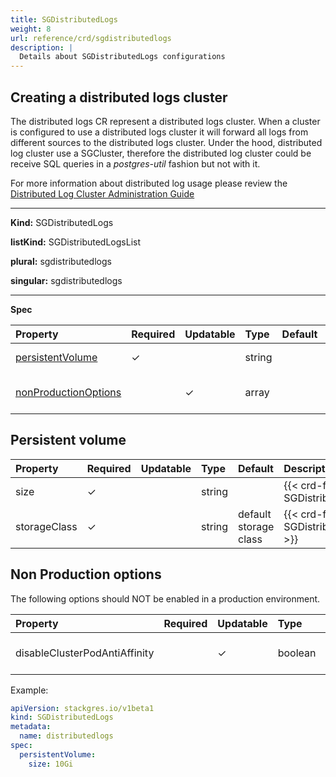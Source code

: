 ```yaml
---
title: SGDistributedLogs
weight: 8
url: reference/crd/sgdistributedlogs
description: |
  Details about SGDistributedLogs configurations
---
```


## Creating a distributed logs cluster

The distributed logs CR represent a distributed logs cluster. When a cluster is configured to use a
 distributed logs cluster it will forward all logs from different sources to the distributed logs cluster.
Under the hood, distributed log cluster use a SGCluster, therefore the distributed log cluster could be receive SQL queries in a *postgres-util* fashion but not with it.

For more information about distributed log usage please review the [Distributed Log Cluster Administration Guide](/administration/cluster/distributedlogs/)
___

**Kind:** SGDistributedLogs

**listKind:** SGDistributedLogsList

**plural:** sgdistributedlogs

**singular:** sgdistributedlogs
___

**Spec**

| Property                                        | Required | Updatable | Type     | Default | Description |
|:------------------------------------------------|----------|-----------|:---------|:--------|:------------|
| [persistentVolume](#persistent-volume)          | ✓        |           | string   |         | {{< crd-field-description SGDistributedLogs.spec.persistentVolume >}} |
| [nonProductionOptions](#non-production-options) |          | ✓         | array    |         | {{< crd-field-description SGDistributedLogs.spec.nonProductionOptions >}} |

## Persistent volume

| Property                                   | Required | Updatable | Type     | Default                      | Description |
|:-------------------------------------------|----------|-----------|:---------|:-----------------------------|:------------|
| size                                       | ✓        |           | string   |                              | {{< crd-field-description SGDistributedLogs.spec.persistentVolume.size >}} |
| storageClass                               | ✓        |           | string   | default storage class        | {{< crd-field-description SGDistributedLogs.spec.persistentVolume.storageClass >}} |

## Non Production options

The following options should NOT be enabled in a production environment.

| Property                      | Required | Updatable | Type     | Default | Description |
|:------------------------------|----------|-----------|:---------|:--------|:------------|
| disableClusterPodAntiAffinity |          | ✓         | boolean  | false   | {{< crd-field-description SGDistributedLogs.spec.nonProductionOptions.disableClusterPodAntiAffinity >}} |

Example:

```yaml
apiVersion: stackgres.io/v1beta1
kind: SGDistributedLogs
metadata:
  name: distributedlogs
spec:
  persistentVolume:
    size: 10Gi
```
